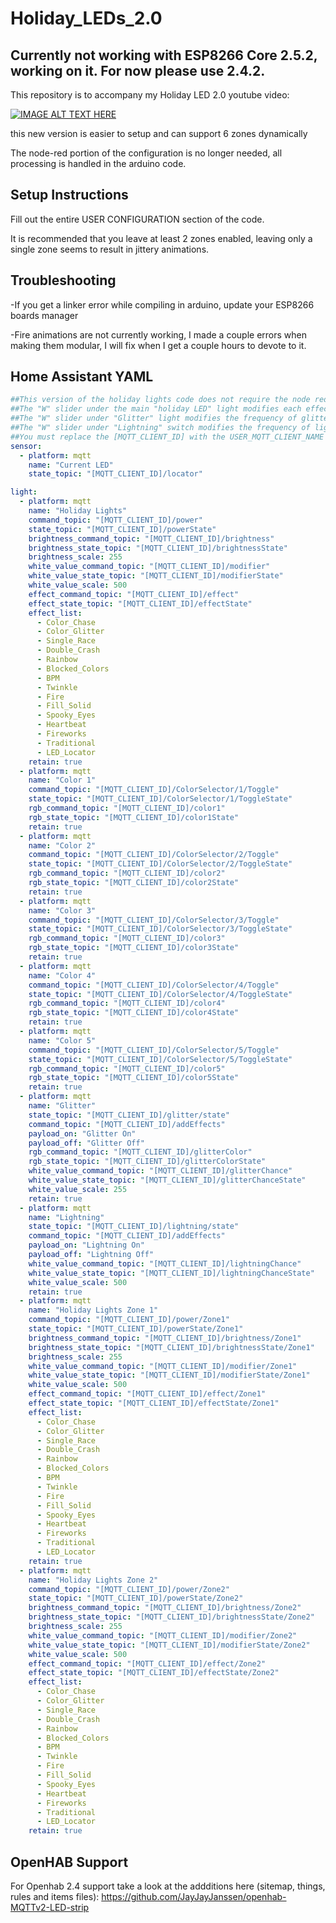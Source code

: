 # Holiday_LEDs_2.0

## Currently not working with ESP8266 Core 2.5.2, working on it.  For now please use 2.4.2.

This repository is to accompany my Holiday LED 2.0 youtube video:

[![IMAGE ALT TEXT HERE](https://img.youtube.com/vi/90n8cZJcFaU/0.jpg)](https://www.youtube.com/watch?v=90n8cZJcFaU)

this new version is easier to setup and can support 6 zones dynamically

The node-red portion of the configuration is no longer needed, all processing is handled in the arduino code. 

## Setup Instructions
Fill out the entire USER CONFIGURATION section of the code.

It is recommended that you leave at least 2 zones enabled, leaving only a single zone seems to result in jittery animations. 

## Troubleshooting

-If you get a linker error while compiling in arduino, update your ESP8266 boards manager

-Fire animations are not currently working, I made a couple errors when making them modular, I will fix when I get a couple hours to devote to it.


## Home Assistant YAML

```yaml
##This version of the holiday lights code does not require the node red portion
##The "W" slider under the main "holiday LED" light modifies each effect
##The "W" slider under "Glitter" light modifies the frequency of glitter, the RGB selection changes the color of the glitter
##The "W" slider under "Lightning" switch modifies the frequency of lightning.
##You must replace the [MQTT_CLIENT_ID] with the USER_MQTT_CLIENT_NAME you specified in the arduino USER CONFIGURATION section
sensor:
  - platform: mqtt
    name: "Current LED"
    state_topic: "[MQTT_CLIENT_ID]/locator"

light:
  - platform: mqtt
    name: "Holiday Lights"
    command_topic: "[MQTT_CLIENT_ID]/power"
    state_topic: "[MQTT_CLIENT_ID]/powerState"
    brightness_command_topic: "[MQTT_CLIENT_ID]/brightness"
    brightness_state_topic: "[MQTT_CLIENT_ID]/brightnessState"
    brightness_scale: 255
    white_value_command_topic: "[MQTT_CLIENT_ID]/modifier"
    white_value_state_topic: "[MQTT_CLIENT_ID]/modifierState"
    white_value_scale: 500
    effect_command_topic: "[MQTT_CLIENT_ID]/effect"
    effect_state_topic: "[MQTT_CLIENT_ID]/effectState"
    effect_list:
      - Color_Chase
      - Color_Glitter
      - Single_Race
      - Double_Crash
      - Rainbow
      - Blocked_Colors
      - BPM
      - Twinkle
      - Fire
      - Fill_Solid
      - Spooky_Eyes
      - Heartbeat
      - Fireworks
      - Traditional
      - LED_Locator
    retain: true
  - platform: mqtt
    name: "Color 1"
    command_topic: "[MQTT_CLIENT_ID]/ColorSelector/1/Toggle"
    state_topic: "[MQTT_CLIENT_ID]/ColorSelector/1/ToggleState"
    rgb_command_topic: "[MQTT_CLIENT_ID]/color1"
    rgb_state_topic: "[MQTT_CLIENT_ID]/color1State"
    retain: true
  - platform: mqtt
    name: "Color 2"
    command_topic: "[MQTT_CLIENT_ID]/ColorSelector/2/Toggle"
    state_topic: "[MQTT_CLIENT_ID]/ColorSelector/2/ToggleState"
    rgb_command_topic: "[MQTT_CLIENT_ID]/color2"
    rgb_state_topic: "[MQTT_CLIENT_ID]/color2State"
    retain: true
  - platform: mqtt
    name: "Color 3"
    command_topic: "[MQTT_CLIENT_ID]/ColorSelector/3/Toggle"
    state_topic: "[MQTT_CLIENT_ID]/ColorSelector/3/ToggleState"
    rgb_command_topic: "[MQTT_CLIENT_ID]/color3"
    rgb_state_topic: "[MQTT_CLIENT_ID]/color3State"
    retain: true
  - platform: mqtt
    name: "Color 4"
    command_topic: "[MQTT_CLIENT_ID]/ColorSelector/4/Toggle"
    state_topic: "[MQTT_CLIENT_ID]/ColorSelector/4/ToggleState"
    rgb_command_topic: "[MQTT_CLIENT_ID]/color4"
    rgb_state_topic: "[MQTT_CLIENT_ID]/color4State"
    retain: true
  - platform: mqtt
    name: "Color 5"
    command_topic: "[MQTT_CLIENT_ID]/ColorSelector/5/Toggle"
    state_topic: "[MQTT_CLIENT_ID]/ColorSelector/5/ToggleState"
    rgb_command_topic: "[MQTT_CLIENT_ID]/color5"
    rgb_state_topic: "[MQTT_CLIENT_ID]/color5State"
    retain: true
  - platform: mqtt
    name: "Glitter"
    state_topic: "[MQTT_CLIENT_ID]/glitter/state"
    command_topic: "[MQTT_CLIENT_ID]/addEffects"
    payload_on: "Glitter On"
    payload_off: "Glitter Off"
    rgb_command_topic: "[MQTT_CLIENT_ID]/glitterColor"
    rgb_state_topic: "[MQTT_CLIENT_ID]/glitterColorState"
    white_value_command_topic: "[MQTT_CLIENT_ID]/glitterChance"
    white_value_state_topic: "[MQTT_CLIENT_ID]/glitterChanceState"
    white_value_scale: 255
    retain: true
  - platform: mqtt
    name: "Lightning"
    state_topic: "[MQTT_CLIENT_ID]/lightning/state"
    command_topic: "[MQTT_CLIENT_ID]/addEffects"
    payload_on: "Lightning On"
    payload_off: "Lightning Off"
    white_value_command_topic: "[MQTT_CLIENT_ID]/lightningChance"
    white_value_state_topic: "[MQTT_CLIENT_ID]/lightningChanceState"
    white_value_scale: 500
    retain: true
  - platform: mqtt
    name: "Holiday Lights Zone 1"
    command_topic: "[MQTT_CLIENT_ID]/power/Zone1"
    state_topic: "[MQTT_CLIENT_ID]/powerState/Zone1"
    brightness_command_topic: "[MQTT_CLIENT_ID]/brightness/Zone1"
    brightness_state_topic: "[MQTT_CLIENT_ID]/brightnessState/Zone1"
    brightness_scale: 255
    white_value_command_topic: "[MQTT_CLIENT_ID]/modifier/Zone1"
    white_value_state_topic: "[MQTT_CLIENT_ID]/modifierState/Zone1"
    white_value_scale: 500
    effect_command_topic: "[MQTT_CLIENT_ID]/effect/Zone1"
    effect_state_topic: "[MQTT_CLIENT_ID]/effectState/Zone1"
    effect_list:
      - Color_Chase
      - Color_Glitter
      - Single_Race
      - Double_Crash
      - Rainbow
      - Blocked_Colors
      - BPM
      - Twinkle
      - Fire
      - Fill_Solid
      - Spooky_Eyes
      - Heartbeat
      - Fireworks
      - Traditional
      - LED_Locator
    retain: true
  - platform: mqtt
    name: "Holiday Lights Zone 2"
    command_topic: "[MQTT_CLIENT_ID]/power/Zone2"
    state_topic: "[MQTT_CLIENT_ID]/powerState/Zone2"
    brightness_command_topic: "[MQTT_CLIENT_ID]/brightness/Zone2"
    brightness_state_topic: "[MQTT_CLIENT_ID]/brightnessState/Zone2"
    brightness_scale: 255
    white_value_command_topic: "[MQTT_CLIENT_ID]/modifier/Zone2"
    white_value_state_topic: "[MQTT_CLIENT_ID]/modifierState/Zone2"
    white_value_scale: 500
    effect_command_topic: "[MQTT_CLIENT_ID]/effect/Zone2"
    effect_state_topic: "[MQTT_CLIENT_ID]/effectState/Zone2"
    effect_list:
      - Color_Chase
      - Color_Glitter
      - Single_Race
      - Double_Crash
      - Rainbow
      - Blocked_Colors
      - BPM
      - Twinkle
      - Fire
      - Fill_Solid
      - Spooky_Eyes
      - Heartbeat
      - Fireworks
      - Traditional
      - LED_Locator
    retain: true
  ```
## OpenHAB Support

For Openhab 2.4 support take a look at the addditions here (sitemap, things, rules and items files):
https://github.com/JayJayJanssen/openhab-MQTTv2-LED-strip
